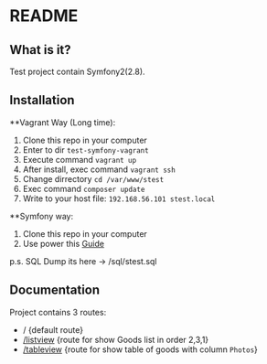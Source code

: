 README
======

What is it?
-----------------

Test project contain Symfony2(2.8). 

Installation
------------

**Vagrant Way (Long time):

1. Clone this repo in your computer
2. Enter to dir `test-symfony-vagrant`
3. Execute command `vagrant up`
4. After install, exec command `vagrant ssh`
5. Change dirrectory `cd /var/www/stest`
6. Exec command `composer update`
7. Write to your host file: `192.168.56.101	stest.local`
 

**Symfony way:

1. Clone this repo in your computer
2. Use power this [Guide][1]

p.s. SQL Dump its here -> /sql/stest.sql


Documentation
-------------

Project contains 3 routes:

- /  {default route}
- [/listview][2] {route for show Goods list in order 2,3,1}
- [/tableview][3] {route for show table of goods with column `Photos`}


[1]: https://symfony.com/doc/2.8/setup/homestead.html
[2]: http://stest.local/listview
[3]: http://stest.local/tableview
